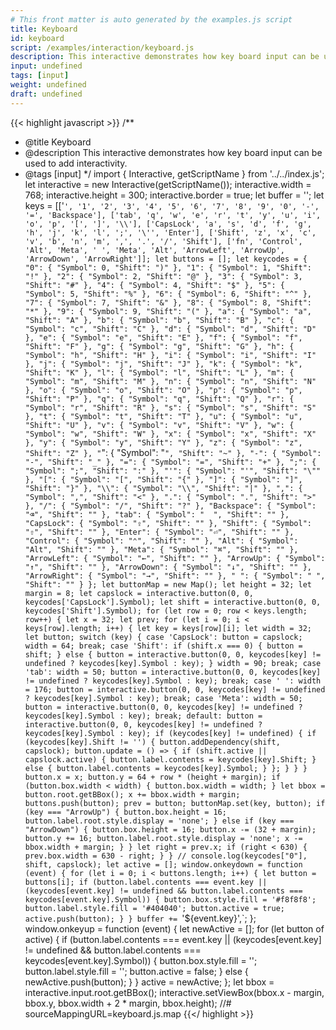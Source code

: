```yaml
---
# This front matter is auto generated by the examples.js script
title: Keyboard
id: keyboard
script: /examples/interaction/keyboard.js
description: This interactive demonstrates how key board input can be used to add interactivity.
input: undefined
tags: [input]
weight: undefined
draft: undefined
---
```


{{< highlight javascript >}}
/**
* @title Keyboard
* @description This interactive demonstrates how key board input can be used to add interactivity.
* @tags [input]
*/
import { Interactive, getScriptName } from '../../index.js';
let interactive = new Interactive(getScriptName());
interactive.width = 768;
interactive.height = 300;
interactive.border = true;
let buffer = '';
let keys = [['`', '1', '2', '3', '4', '5', '6', '7', '8', '9', '0', '-', '=', 'Backspace'],
    ['tab', 'q', 'w', 'e', 'r', 't', 'y', 'u', 'i', 'o', 'p', '[', ']', '\\'],
    ['CapsLock', 'a', 's', 'd', 'f', 'g', 'h', 'j', 'k', 'l', ';', '\'', 'Enter'],
    ['Shift', 'z', 'x', 'c', 'v', 'b', 'n', 'm', ',', '.', '/', 'Shift'],
    ['fn', 'Control', 'Alt', 'Meta', ' ', 'Meta', 'Alt', 'ArrowLeft', 'ArrowUp', 'ArrowDown', 'ArrowRight']];
let buttons = [];
let keycodes = { "0": { "Symbol": 0, "Shift": ")" }, "1": { "Symbol": 1, "Shift": "!" }, "2": { "Symbol": 2, "Shift": "@" }, "3": { "Symbol": 3, "Shift": "#" }, "4": { "Symbol": 4, "Shift": "$" }, "5": { "Symbol": 5, "Shift": "%" }, "6": { "Symbol": 6, "Shift": "^" }, "7": { "Symbol": 7, "Shift": "&" }, "8": { "Symbol": 8, "Shift": "*" }, "9": { "Symbol": 9, "Shift": "(" }, "a": { "Symbol": "a", "Shift": "A" }, "b": { "Symbol": "b", "Shift": "B" }, "c": { "Symbol": "c", "Shift": "C" }, "d": { "Symbol": "d", "Shift": "D" }, "e": { "Symbol": "e", "Shift": "E" }, "f": { "Symbol": "f", "Shift": "F" }, "g": { "Symbol": "g", "Shift": "G" }, "h": { "Symbol": "h", "Shift": "H" }, "i": { "Symbol": "i", "Shift": "I" }, "j": { "Symbol": "j", "Shift": "J" }, "k": { "Symbol": "k", "Shift": "K" }, "l": { "Symbol": "l", "Shift": "L" }, "m": { "Symbol": "m", "Shift": "M" }, "n": { "Symbol": "n", "Shift": "N" }, "o": { "Symbol": "o", "Shift": "O" }, "p": { "Symbol": "p", "Shift": "P" }, "q": { "Symbol": "q", "Shift": "Q" }, "r": { "Symbol": "r", "Shift": "R" }, "s": { "Symbol": "s", "Shift": "S" }, "t": { "Symbol": "t", "Shift": "T" }, "u": { "Symbol": "u", "Shift": "U" }, "v": { "Symbol": "v", "Shift": "V" }, "w": { "Symbol": "w", "Shift": "W" }, "x": { "Symbol": "x", "Shift": "X" }, "y": { "Symbol": "y", "Shift": "Y" }, "z": { "Symbol": "z", "Shift": "Z" }, "`": { "Symbol": "`", "Shift": "~" }, "-": { "Symbol": "-", "Shift": "_" }, "=": { "Symbol": "=", "Shift": "+" }, ";": { "Symbol": ";", "Shift": ":" }, "'": { "Symbol": "'", "Shift": "\"" }, "[": { "Symbol": "[", "Shift": "{" }, "]": { "Symbol": "]", "Shift": "}" }, "\\": { "Symbol": "\\", "Shift": "|" }, ",": { "Symbol": ",", "Shift": "<" }, ".": { "Symbol": ".", "Shift": ">" }, "/": { "Symbol": "/", "Shift": "?" }, "Backspace": { "Symbol": "⌫", "Shift": "" }, "tab": { "Symbol": "  ", "Shift": "" }, "CapsLock": { "Symbol": "⇪", "Shift": "" }, "Shift": { "Symbol": "⇧", "Shift": "" }, "Enter": { "Symbol": "⏎", "Shift": "" }, "Control": { "Symbol": "⌃", "Shift": "" }, "Alt": { "Symbol": "Alt", "Shift": "" }, "Meta": { "Symbol": "⌘", "Shift": "" }, "ArrowLeft": { "Symbol": "←", "Shift": "" }, "ArrowUp": { "Symbol": "↑", "Shift": "" }, "ArrowDown": { "Symbol": "↓", "Shift": "" }, "ArrowRight": { "Symbol": "→", "Shift": "" }, " ": { "Symbol": " ", "Shift": "" } };
let buttonMap = new Map();
let height = 32;
let margin = 8;
let capslock = interactive.button(0, 0, keycodes['CapsLock'].Symbol);
let shift = interactive.button(0, 0, keycodes['Shift'].Symbol);
for (let row = 0; row < keys.length; row++) {
    let x = 32;
    let prev;
    for (let i = 0; i < keys[row].length; i++) {
        let key = keys[row][i];
        let width = 32;
        let button;
        switch (key) {
            case 'CapsLock':
                button = capslock;
                width = 64;
                break;
            case 'Shift':
                if (shift.x === 0) {
                    button = shift;
                }
                else {
                    button = interactive.button(0, 0, keycodes[key] != undefined ? keycodes[key].Symbol : key);
                }
                width = 90;
                break;
            case 'tab':
                width = 50;
                button = interactive.button(0, 0, keycodes[key] != undefined ? keycodes[key].Symbol : key);
                break;
            case ' ':
                width = 176;
                button = interactive.button(0, 0, keycodes[key] != undefined ? keycodes[key].Symbol : key);
                break;
            case 'Meta':
                width = 50;
                button = interactive.button(0, 0, keycodes[key] != undefined ? keycodes[key].Symbol : key);
                break;
            default:
                button = interactive.button(0, 0, keycodes[key] != undefined ? keycodes[key].Symbol : key);
                if (keycodes[key] != undefined) {
                    if (keycodes[key].Shift != '') {
                        button.addDependency(shift, capslock);
                        button.update = () => {
                            if (shift.active || capslock.active) {
                                button.label.contents = keycodes[key].Shift;
                            }
                            else {
                                button.label.contents = keycodes[key].Symbol;
                            }
                        };
                    }
                }
        }
        button.x = x;
        button.y = 64 + row * (height + margin);
        if (button.box.width < width) {
            button.box.width = width;
        }
        let bbox = button.root.getBBox();
        x += bbox.width + margin;
        buttons.push(button);
        prev = button;
        buttonMap.set(key, button);
        if (key === "ArrowUp") {
            button.box.height = 16;
            button.label.root.style.display = 'none';
        }
        else if (key === "ArrowDown") {
            button.box.height = 16;
            button.x -= (32 + margin);
            button.y += 16;
            button.label.root.style.display = 'none';
            x -= bbox.width + margin;
        }
    }
    let right = prev.x;
    if (right < 630) {
        prev.box.width = 630 - right;
    }
}
// console.log(keycodes["0"], shift, capslock);
let active = [];
window.onkeydown = function (event) {
    for (let i = 0; i < buttons.length; i++) {
        let button = buttons[i];
        if (button.label.contents === event.key || (keycodes[event.key] != undefined && button.label.contents === keycodes[event.key].Symbol)) {
            button.box.style.fill = '#f8f8f8';
            button.label.style.fill = '#404040';
            button.active = true;
            active.push(button);
        }
    }
    buffer += `'${event.key}',`;
};
window.onkeyup = function (event) {
    let newActive = [];
    for (let button of active) {
        if (button.label.contents === event.key || (keycodes[event.key] != undefined && button.label.contents === keycodes[event.key].Symbol)) {
            button.box.style.fill = '';
            button.label.style.fill = '';
            button.active = false;
        }
        else {
            newActive.push(button);
        }
    }
    active = newActive;
};
let bbox = interactive.input.root.getBBox();
interactive.setViewBox(bbox.x - margin, bbox.y, bbox.width + 2 * margin, bbox.height);
//# sourceMappingURL=keyboard.js.map
{{</ highlight >}}

